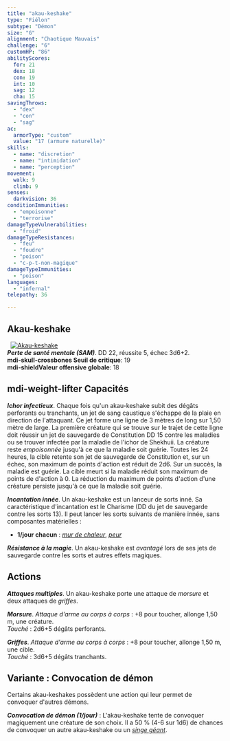 ```yaml
---
title: "akau-keshake"
type: "Fiélon"
subtype: "Démon"
size: "G"
alignment: "Chaotique Mauvais"
challenge: "6"
customHP: "86"
abilityScores:
  for: 21
  dex: 18
  con: 19
  int: 10
  sag: 12
  cha: 15
savingThrows:
  - "dex"
  - "con"
  - "sag"
ac:
  armorType: "custom"
  value: "17 (armure naturelle)"
skills:
  - name: "discretion"
  - name: "intimidation"
  - name: "perception"
movement:
  walk: 9
  climb: 9
senses:
  darkvision: 36
conditionImmunities:
  - "empoisonne"
  - "terrorise"
damageTypeVulnerabilities:
  - "froid"
damageTypeResistances:
  - "feu"
  - "foudre"
  - "poison"
  - "c-p-t-non-magique"
damageTypeImmunities:
  - "poison"
languages:
  - "infernal"
telepathy: 36

---
```

## Akau-keshake
&nbsp;
[![Akau-keshake](https://www.douaratil.fr/illustrations/fielon/akaukeshakem.png)](https://www.douaratil.fr/illustrations/fielon/akaukeshake.jpg)  
_**Perte de santé mentale (SAM)**_. DD 22, réussite 5, échec 3d6+2.    
**<v-icon>mdi-skull-crossbones</v-icon> Seuil de critique**: 19        
**<v-icon>mdi-shield</v-icon>Valeur offensive globale**: 18      
## <v-icon>mdi-weight-lifter</v-icon> Capacités
***Ichor infectieux***. Chaque fois qu'un akau-keshake subit des dégâts perforants ou tranchants, un jet de sang caustique s'échappe de la plaie en direction de l'attaquant. Ce jet forme une ligne de 3 mètres de long sur 1,50 mètre de large. La première créature qui se trouve sur le trajet de cette ligne doit réussir un jet de sauvegarde de Constitution DD 15 contre les maladies ou se trouver infectée par la maladie de l'ichor de Shekhuii. La créature reste _empoisonnée_ jusqu'à ce que la maladie soit guérie. Toutes les 24 heures, la cible retente son jet de sauvegarde de Constitution et, sur un échec, son maximum de points d'action est réduit de 2d6. Sur un succès, la maladie est guérie. La cible meurt si la maladie réduit son maximum de points de d'action à 0. La réduction du maximum de points d'action d'une créature persiste jusqu'à ce que la maladie soit guérie.

***Incantation innée***. Un akau-keshake est un lanceur de sorts inné. Sa caractéristique d'incantation est le Charisme (DD du jet de sauvegarde contre les sorts 13). Il peut lancer les sorts suivants de manière innée, sans composantes matérielles :
* **1/jour chacun** : [_mur de chaleur_](/grimoire/mur-de-chaleur/), [_peur_](/grimoire/peur/)

***Résistance à la magie***. Un akau-keshake est _avantagé_ lors de ses jets de sauvegarde contre les sorts et autres effets magiques.

## Actions
***Attaques multiples***. Un akau-keshake porte une attaque de _morsure_ et deux attaques de _griffes_.

***Morsure***. _Attaque d'arme au corps à corps_ : +8 pour toucher, allonge 1,50 m, une créature.  
_Touché_ : 2d6+5 dégâts perforants.

***Griffes***. _Attaque d'arme au corps à corps_ : +8 pour toucher, allonge 1,50 m, une cible.  
_Touché_ : 3d6+5 dégâts tranchants.

## Variante : Convocation de démon
Certains akau-keshakes possèdent une action qui leur permet de convoquer d'autres démons.

***Convocation de démon (1/jour)*** : L'akau-keshake tente de convoquer magiquement une créature de son choix. Il a 50 % (4-6 sur 1d6) de chances de convoquer un autre akau-keshake ou un [_singe géant_](/bestiaire/singe-geant/).
